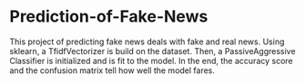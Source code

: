 # Prediction-of-Fake-News
This project of predicting fake news deals with fake and real news. Using sklearn, a TfidfVectorizer is build on the dataset. Then, a PassiveAggressive Classifier is initialized and is fit to the model. In the end, the accuracy score and the confusion matrix tell how well the model fares.
